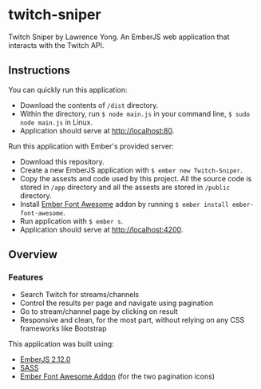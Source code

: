 # twitch-sniper

Twitch Sniper by Lawrence Yong.
An EmberJS web application that interacts with the Twitch API.

## Instructions

You can quickly run this application:
* Download the contents of `/dist` directory.
* Within the directory, run `$ node main.js` in your command line, `$ sudo node main.js` in Linux.
* Application should serve at [http://localhost:80](http://localhost:80).

Run this application with Ember's provided server:
* Download this repository. 
* Create a new EmberJS application with `$ ember new Twitch-Sniper`.
* Copy the assests and code used by this project. All the source code is stored in `/app` directory and all the assests are stored in `/public` directory.
* Install [Ember Font Awesome](https://www.npmjs.com/package/ember-font-awesome) addon by running `$ ember install ember-font-awesome`.
* Run application with `$ ember s`.
* Application should serve at [http://localhost:4200](http://localhost:4200).

## Overview

### Features
* Search Twitch for streams/channels
* Control the results per page and navigate using pagination
* Go to stream/channel page by clicking on result
* Responsive and clean, for the most part, without relying on any CSS frameworks like Bootstrap

This application was built using:
* [EmberJS 2.12.0](https://emberjs.com/)
* [SASS](http://sass-lang.com/)
* [Ember Font Awesome Addon](https://www.npmjs.com/package/ember-font-awesome) (for the two pagination icons)
